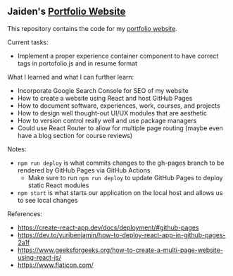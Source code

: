 ## Jaiden's [Portfolio Website](https://jaidensiu.github.io/)

This repository contains the code for my [portfolio website](https://jaidensiu.github.io/).

Current tasks:
- Implement a proper experience container component to have correct tags in portofolio.js and in resume format

What I learned and what I can further learn:
- Incorporate Google Search Console for SEO of my website
- How to create a website using React and host GitHub Pages
- How to document software, experiences, work, courses, and projects
- How to design well thought-out UI/UX modules that are aesthetic
- How to version control really well and use package managers
- Could use React Router to allow for multiple page routing (maybe even have a blog section for course reviews)

Notes:
- ```npm run deploy``` is what commits changes to the gh-pages branch to be rendered by GitHub Pages via GitHub Actions
    - Make sure to run ```npm run deploy``` to update GitHub Pages to deploy static React modules
- ```npm start``` is what starts our application on the local host and allows us to see local changes

References:
- https://create-react-app.dev/docs/deployment/#github-pages
- https://dev.to/yuribenjamin/how-to-deploy-react-app-in-github-pages-2a1f
- https://www.geeksforgeeks.org/how-to-create-a-multi-page-website-using-react-js/
- https://www.flaticon.com/
